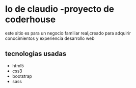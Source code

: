 <h1>lo de claudio -proyecto de coderhouse</h1>
<p>este sitio es para un negocio familiar real,creado para adquirir conocimientos y experiencia desarrollo web </p>
<h2>tecnologias usadas</h2>
<ul>
<li>html5</li>
 <li>css3</li>
 <li>bootstrap</li>
 <li>sass</li>
 </ul>